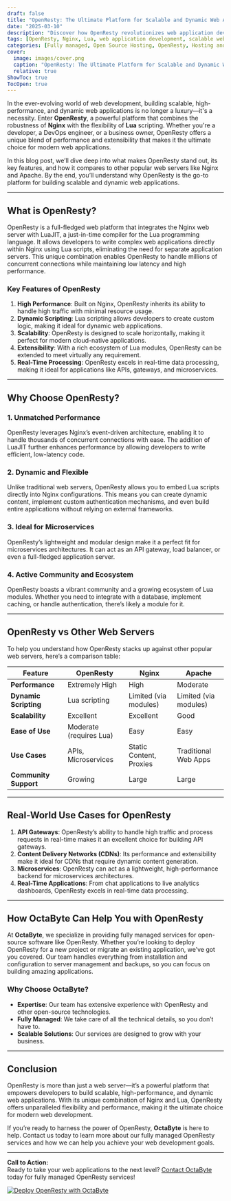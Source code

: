 ```yaml
---
draft: false
title: "OpenResty: The Ultimate Platform for Scalable and Dynamic Web Applications"
date: "2025-03-10"
description: "Discover how OpenResty revolutionizes web application development by combining the power of Nginx and Lua. Learn why it's the go-to platform for building scalable, high-performance, and dynamic web applications. Explore its features, benefits, and how it compares to other popular web servers."
tags: [OpenResty, Nginx, Lua, web application development, scalable web applications, high-performance web servers, dynamic web applications, OpenResty vs Nginx, OpenResty vs Apache, managed open source services, OctaByte]
categories: [Fully managed, Open Source Hosting, OpenResty, Hosting and Infrastructure, Infrastructure]
cover:
  image: images/cover.png
  caption: "OpenResty: The Ultimate Platform for Scalable and Dynamic Web Applications"
  relative: true
ShowToc: true
TocOpen: true
---
```



In the ever-evolving world of web development, building scalable, high-performance, and dynamic web applications is no longer a luxury—it's a necessity. Enter **OpenResty**, a powerful platform that combines the robustness of **Nginx** with the flexibility of **Lua** scripting. Whether you're a developer, a DevOps engineer, or a business owner, OpenResty offers a unique blend of performance and extensibility that makes it the ultimate choice for modern web applications.

In this blog post, we’ll dive deep into what makes OpenResty stand out, its key features, and how it compares to other popular web servers like Nginx and Apache. By the end, you’ll understand why OpenResty is the go-to platform for building scalable and dynamic web applications.

---

## What is OpenResty?

OpenResty is a full-fledged web platform that integrates the Nginx web server with LuaJIT, a just-in-time compiler for the Lua programming language. It allows developers to write complex web applications directly within Nginx using Lua scripts, eliminating the need for separate application servers. This unique combination enables OpenResty to handle millions of concurrent connections while maintaining low latency and high performance.

### Key Features of OpenResty

1. **High Performance**: Built on Nginx, OpenResty inherits its ability to handle high traffic with minimal resource usage.
2. **Dynamic Scripting**: Lua scripting allows developers to create custom logic, making it ideal for dynamic web applications.
3. **Scalability**: OpenResty is designed to scale horizontally, making it perfect for modern cloud-native applications.
4. **Extensibility**: With a rich ecosystem of Lua modules, OpenResty can be extended to meet virtually any requirement.
5. **Real-Time Processing**: OpenResty excels in real-time data processing, making it ideal for applications like APIs, gateways, and microservices.

---

## Why Choose OpenResty?

### 1. **Unmatched Performance**
OpenResty leverages Nginx’s event-driven architecture, enabling it to handle thousands of concurrent connections with ease. The addition of LuaJIT further enhances performance by allowing developers to write efficient, low-latency code.

### 2. **Dynamic and Flexible**
Unlike traditional web servers, OpenResty allows you to embed Lua scripts directly into Nginx configurations. This means you can create dynamic content, implement custom authentication mechanisms, and even build entire applications without relying on external frameworks.

### 3. **Ideal for Microservices**
OpenResty’s lightweight and modular design make it a perfect fit for microservices architectures. It can act as an API gateway, load balancer, or even a full-fledged application server.

### 4. **Active Community and Ecosystem**
OpenResty boasts a vibrant community and a growing ecosystem of Lua modules. Whether you need to integrate with a database, implement caching, or handle authentication, there’s likely a module for it.

---

## OpenResty vs Other Web Servers

To help you understand how OpenResty stacks up against other popular web servers, here’s a comparison table:

| Feature                | OpenResty               | Nginx                   | Apache                  |
|------------------------|-------------------------|-------------------------|-------------------------|
| **Performance**        | Extremely High          | High                    | Moderate                |
| **Dynamic Scripting**  | Lua scripting           | Limited (via modules)   | Limited (via modules)   |
| **Scalability**        | Excellent               | Excellent               | Good                    |
| **Ease of Use**        | Moderate (requires Lua) | Easy                    | Easy                    |
| **Use Cases**          | APIs, Microservices     | Static Content, Proxies | Traditional Web Apps    |
| **Community Support**  | Growing                 | Large                   | Large                   |

---

## Real-World Use Cases for OpenResty

1. **API Gateways**: OpenResty’s ability to handle high traffic and process requests in real-time makes it an excellent choice for building API gateways.
2. **Content Delivery Networks (CDNs)**: Its performance and extensibility make it ideal for CDNs that require dynamic content generation.
3. **Microservices**: OpenResty can act as a lightweight, high-performance backend for microservices architectures.
4. **Real-Time Applications**: From chat applications to live analytics dashboards, OpenResty excels in real-time data processing.

---

## How OctaByte Can Help You with OpenResty

At **OctaByte**, we specialize in providing fully managed services for open-source software like OpenResty. Whether you’re looking to deploy OpenResty for a new project or migrate an existing application, we’ve got you covered. Our team handles everything from installation and configuration to server management and backups, so you can focus on building amazing applications.

### Why Choose OctaByte?
- **Expertise**: Our team has extensive experience with OpenResty and other open-source technologies.
- **Fully Managed**: We take care of all the technical details, so you don’t have to.
- **Scalable Solutions**: Our services are designed to grow with your business.

---

## Conclusion

OpenResty is more than just a web server—it’s a powerful platform that empowers developers to build scalable, high-performance, and dynamic web applications. With its unique combination of Nginx and Lua, OpenResty offers unparalleled flexibility and performance, making it the ultimate choice for modern web development.

If you’re ready to harness the power of OpenResty, **OctaByte** is here to help. Contact us today to learn more about our fully managed OpenResty services and how we can help you achieve your web development goals.

---

**Call to Action:**  
Ready to take your web applications to the next level? [Contact OctaByte](https://octabyte.io) today for fully managed OpenResty services!

[![Deploy OpenResty with OctaByte](/images/deploy-on-octabyte.png)](https://octabyte.io/fully-managed-open-source-services/hosting-and-infrastructure/infrastructure/openresty)